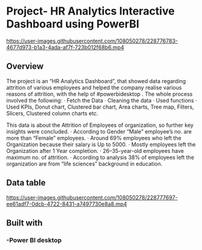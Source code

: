 # Project- HR Analytics Interactive Dashboard using PowerBI


https://user-images.githubusercontent.com/108050278/228776783-4677d973-b1a3-4ada-af7f-723b012f68b6.mp4



## Overview

The project is an “HR Analytics Dashboard”, that showed data regarding attrition of various employees and helped the company realise various reasons of attrition, with the help of #powerbidesktop .
The whole process involved the following:
·       Fetch the Data
·       Cleaning the data
·       Used functions
·       Used KPIs, Donut chart, Clustered bar chart, Area charts, Tree map, Filters, Slicers, Clustered column charts etc.

This data is about the Attrition of Employees of organization, so further key insights were concluded.
·       According to Gender “Male” employee’s no. are more than “Female” employees.
·       Around 69% employees who left the Organization because their salary is Up to 5000.
·       Mostly employees left the Organization after 1 Year completion.
·       26–35-year-old employees have maximum no. of attrition.
·       According to analysis 38% of employees left the organization are from “life sciences” background in education.

## Data table


https://user-images.githubusercontent.com/108050278/228777697-ee61adf7-0dcb-4722-8431-a7497730e8a8.mp4


## Built with
### -Power BI desktop

